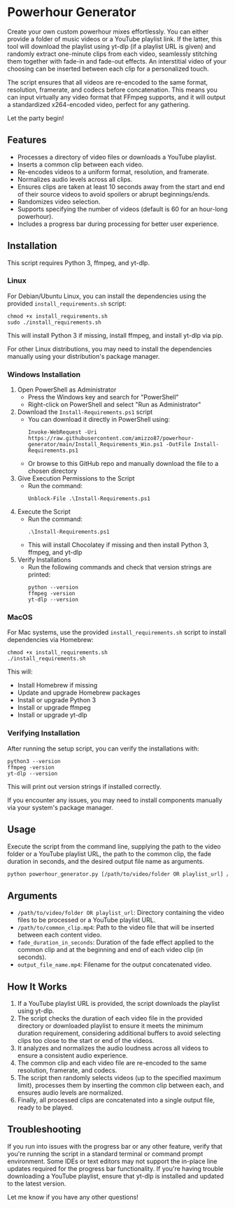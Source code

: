 # Powerhour Generator 

Create your own custom powerhour mixes effortlessly. You can either provide a folder of music videos or a YouTube playlist link. If the latter, this tool will download the playlist using yt-dlp (if a playlist URL is given) and randomly extract one-minute clips from each video, seamlessly stitching them together with fade-in and fade-out effects. An interstitial video of your choosing can be inserted between each clip for a personalized touch.  

The script ensures that all videos are re-encoded to the same format, resolution, framerate, and codecs before concatenation. This means you can input virtually any video format that FFmpeg supports, and it will output a standardized x264-encoded video, perfect for any gathering.

Let the party begin!  

## Features   

- Processes a directory of video files or downloads a YouTube playlist. 
- Inserts a common clip between each video.  
- Re-encodes videos to a uniform format, resolution, and framerate.   
- Normalizes audio levels across all clips.  
- Ensures clips are taken at least 10 seconds away from the start and end of their source videos to avoid spoilers or abrupt beginnings/ends.
- Randomizes video selection.   
- Supports specifying the number of videos (default is 60 for an hour-long powerhour).  
- Includes a progress bar during processing for better user experience.  

## Installation  

This script requires Python 3, ffmpeg, and yt-dlp.  

### Linux   

For Debian/Ubuntu Linux, you can install the dependencies using the provided `install_requirements.sh` script:   

```  
chmod +x install_requirements.sh
sudo ./install_requirements.sh  
```

This will install Python 3 if missing, install ffmpeg, and install yt-dlp via pip.   

For other Linux distributions, you may need to install the dependencies manually using your distribution's package manager.   

### Windows Installation

1. Open PowerShell as Administrator 
   - Press the Windows key and search for "PowerShell"
   - Right-click on PowerShell and select "Run as Administrator"
2. Download the `Install-Requirements.ps1` script
   - You can download it directly in PowerShell using:
     ```
     Invoke-WebRequest -Uri https://raw.githubusercontent.com/amizzo87/powerhour-generator/main/Install_Requirements_Win.ps1 -OutFile Install-Requirements.ps1
     ```
   - Or browse to this GitHub repo and manually download the file to a chosen directory
3. Give Execution Permissions to the Script
   - Run the command: 
     ```
     Unblock-File .\Install-Requirements.ps1
     ```
4. Execute the Script
   - Run the command:
     ```
     .\Install-Requirements.ps1
     ```
   - This will install Chocolatey if missing and then install Python 3, ffmpeg, and yt-dlp
5. Verify Installations
   - Run the following commands and check that version strings are printed:
     ```
     python --version
     ffmpeg -version
     yt-dlp --version
     ```

### MacOS   

For Mac systems, use the provided `install_requirements.sh` script to install dependencies via Homebrew:  

```  
chmod +x install_requirements.sh  
./install_requirements.sh
```

This will:  

- Install Homebrew if missing  
- Update and upgrade Homebrew packages    
- Install or upgrade Python 3  
- Install or upgrade ffmpeg  
- Install or upgrade yt-dlp  

### Verifying Installation   

After running the setup script, you can verify the installations with:   

```
python3 --version   
ffmpeg -version   
yt-dlp --version  
```

This will print out version strings if installed correctly.   

If you encounter any issues, you may need to install components manually via your system's package manager.  

## Usage  

Execute the script from the command line, supplying the path to the video folder or a YouTube playlist URL, the path to the common clip, the fade duration in seconds, and the desired output file name as arguments.  

```bash  
python powerhour_generator.py [/path/to/video/folder OR playlist_url] /path/to/common_clip.mp4 fade_duration_in_seconds output_file_name.mp4   
```

## Arguments   

- `/path/to/video/folder OR playlist_url`: Directory containing the video files to be processed or a YouTube playlist URL.  
- `/path/to/common_clip.mp4`: Path to the video file that will be inserted between each content video.   
- `fade_duration_in_seconds`: Duration of the fade effect applied to the common clip and at the beginning and end of each video clip (in seconds).  
- `output_file_name.mp4`: Filename for the output concatenated video.   

## How It Works  

1. If a YouTube playlist URL is provided, the script downloads the playlist using yt-dlp.   
2. The script checks the duration of each video file in the provided directory or downloaded playlist to ensure it meets the minimum duration requirement, considering additional buffers to avoid selecting clips too close to the start or end of the videos.  
3. It analyzes and normalizes the audio loudness across all videos to ensure a consistent audio experience.   
4. The common clip and each video file are re-encoded to the same resolution, framerate, and codecs.  
5. The script then randomly selects videos (up to the specified maximum limit), processes them by inserting the common clip between each, and ensures audio levels are normalized.   
6. Finally, all processed clips are concatenated into a single output file, ready to be played.   

## Troubleshooting   

If you run into issues with the progress bar or any other feature, verify that you're running the script in a standard terminal or command prompt environment. Some IDEs or text editors may not support the in-place line updates required for the progress bar functionality. If you're having trouble downloading a YouTube playlist, ensure that yt-dlp is installed and updated to the latest version.

Let me know if you have any other questions!
